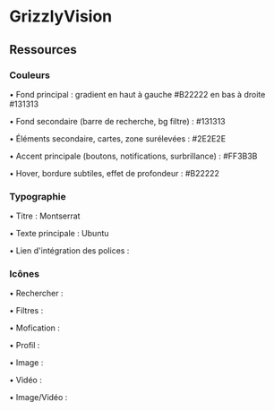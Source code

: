 # GrizzlyVision

## Ressources

### Couleurs

• Fond principal : gradient en haut à gauche #B22222 en bas à droite #131313

• Fond secondaire (barre de recherche, bg filtre) : #131313

• Éléments secondaire, cartes, zone surélevées : #2E2E2E

• Accent principale (boutons, notifications, surbrillance) : #FF3B3B

• Hover, bordure subtiles, effet de profondeur : #B22222

### Typographie

• Titre : Montserrat

• Texte principale : Ubuntu

• Lien d'intégration des polices : <link href="https://fonts.googleapis.com/css2?family=Montserrat:wght@100;300;400;500;700&family=Ubuntu:wght@300;400;500;700&display=swap" rel="stylesheet">

### Icônes

• Rechercher : <i class="fa-solid fa-magnifying-glass"></i>

• Filtres : <i class="fa-solid fa-align-left"></i>

• Mofication : <i class="fa-solid fa-pencil"></i>

• Profil : <i class="fa-solid fa-user"></i>

• Image : <i class="fa-solid fa-image"></i>

• Vidéo : <i class="fa-solid fa-film"></i>

• Image/Vidéo : <i class="fa-solid fa-photo-film"></i>